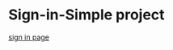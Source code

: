# Sign-in-Simple project
<a href="[https://HassanTantawy-dev.github.io/Sign-in-project](https://hassantantawy-dev.github.io/Sign-in-project/)" target="_blank">sign in page</a>
